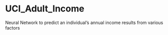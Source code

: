 # UCI_Adult_Income
Neural Network to predict an individual’s annual income results from various factors
